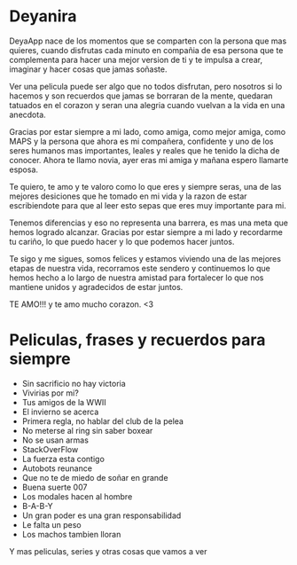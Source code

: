 # Deyanira

DeyaApp nace de los momentos que se comparten con la persona que mas quieres, cuando disfrutas cada minuto en compañia de esa persona que te complementa
para hacer una mejor version de ti y te impulsa a crear, imaginar y hacer cosas que jamas soñaste.

Ver una pelicula puede ser algo que no todos disfrutan, pero nosotros si lo hacemos y son recuerdos que jamas se borraran de la mente, quedaran tatuados
en el corazon y seran una alegria cuando vuelvan a la vida en una anecdota.

Gracias por estar siempre a mi lado, como amiga, como mejor amiga, como MAPS y la persona que ahora es mi compañera, confidente y uno de los seres
humanos mas importantes, leales y reales que he tenido la dicha de conocer. Ahora te llamo novia, ayer eras mi amiga y mañana espero llamarte esposa. 

Te quiero, te amo y te valoro como lo que eres y siempre seras, una de las mejores desiciones que he tomado en mi vida y la razon de estar escribiendote
para que al leer esto sepas que eres muy importante para mi.

Tenemos diferencias y eso no representa una barrera, es mas una meta que hemos logrado alcanzar. Gracias por estar siempre a mi lado y recordarme tu
cariño, lo que puedo hacer y lo que podemos hacer juntos.

Te sigo y me sigues, somos felices y estamos viviendo una de las mejores etapas de nuestra vida, recorramos este sendero y continuemos lo que hemos hecho
a lo largo de nuestra amistad para fortalecer lo que nos mantiene unidos y agradecidos de estar juntos.

TE AMO!!! y te amo mucho corazon. <3

# Peliculas, frases y recuerdos para siempre
* Sin sacrificio no hay victoria
* Vivirias por mi?
* Tus amigos de la WWII
* El invierno se acerca
* Primera regla, no hablar del club de la pelea
* No meterse al ring sin saber boxear
* No se usan armas
* StackOverFlow
* La fuerza esta contigo
* Autobots reunance
* Que no te de miedo de soñar en grande
* Buena suerte 007
* Los modales hacen al hombre
* B-A-B-Y
* Un gran poder es una gran responsabilidad
* Le falta un peso
* Los machos tambien lloran

Y mas peliculas, series y otras cosas que vamos a ver

